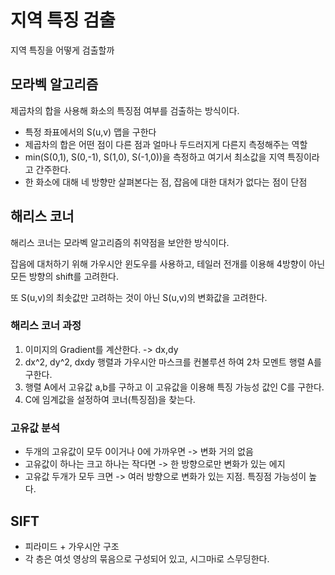 # 지역 특징 검출

지역 특징을 어떻게 검출할까

## 모라벡 알고리즘

제곱차의 합을 사용해 화소의 특징점 여부를 검출하는 방식이다.

- 특정 좌표에서의 S(u,v) 맵을 구한다
- 제곱차의 합은 어떤 점이 다른 점과 얼마나 두드러지게 다른지 측정해주는 역할
- min(S(0,1), S(0,-1), S(1,0), S(-1,0))을 측정하고 여기서 최소값을 지역 특징이라고 간주한다.
- 한 화소에 대해 네 방향만 살펴본다는 점, 잡음에 대한 대처가 없다는 점이 단점

## 해리스 코너

해리스 코너는 모라벡 알고리즘의 취약점을 보안한 방식이다.

잡음에 대처하기 위해 가우시안 윈도우를 사용하고, 테일러 전개를 이용해 4방향이 아닌 모든 방향의 shift를 고려한다.

또 S(u,v)의 최솟값만 고려하는 것이 아닌 S(u,v)의 변화값을 고려한다.

### 해리스 코너 과정

1. 이미지의 Gradient를 계산한다. -> dx,dy
2. dx^2, dy^2, dxdy 행렬과 가우시안 마스크를 컨볼루션 하여 2차 모멘트 행렬 A를 구한다.
3. 행렬 A에서 고유값 a,b를 구하고 이 고유값을 이용해 특징 가능성 값인 C를 구한다.
4. C에 임계값을 설정하여 코너(특징점)을 찾는다.

### 고유값 분석

- 두개의 고유값이 모두 0이거나 0에 가까우면 -> 변화 거의 없음
- 고유값이 하나는 크고 하나는 작다면 -> 한 방향으로만 변화가 있는 에지
- 고유값 두개가 모두 크면 -> 여러 방향으로 변화가 있는 지점. 특징점 가능성이 높다.

## SIFT

- 피라미드 + 가우시안 구조
- 각 층은 여섯 영상의 묶음으로 구성되어 있고, 시그마i로 스무딩한다.
